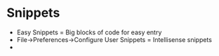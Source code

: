 # Snippets
* Easy Snippets = Big blocks of code for easy entry
* File->Preferences->Configure User Snippets = Intellisense snippets
* 